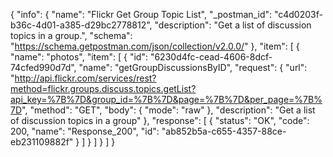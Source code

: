 {
  "info": {
    "name": "Flickr Get Group Topic List",
    "_postman_id": "c4d0203f-b36c-4d01-a385-d29bc2778812",
    "description": "Get a list of discussion topics in a group.",
    "schema": "https://schema.getpostman.com/json/collection/v2.0.0/"
  },
  "item": [
    {
      "name": "photos",
      "item": [
        {
          "id": "6230d4fc-cead-4606-8dcf-74cfed990d7d",
          "name": "getGroupDiscussionsByID",
          "request": {
            "url": "http://api.flickr.com/services/rest?method=flickr.groups.discuss.topics.getList?api_key=%7B%7D&group_id=%7B%7D&page=%7B%7D&per_page=%7B%7D",
            "method": "GET",
            "body": {
              "mode": "raw"
            },
            "description": "Get a list of discussion topics in a group"
          },
          "response": [
            {
              "status": "OK",
              "code": 200,
              "name": "Response_200",
              "id": "ab852b5a-c655-4357-88ce-eb231109882f"
            }
          ]
        }
      ]
    }
  ]
}